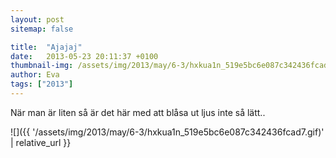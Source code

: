 ```yaml
---
layout: post
sitemap: false

title:  "Ajajaj"
date:   2013-05-23 20:11:37 +0100
thumbnail-img: /assets/img/2013/may/6-3/hxkua1n_519e5bc6e087c342436fcad7.gif
author: Eva
tags: ["2013"]
---
```


När man är liten så är det här med att blåsa ut ljus inte så lätt..

![]({{ '/assets/img/2013/may/6-3/hxkua1n_519e5bc6e087c342436fcad7.gif)'  | relative_url }}

